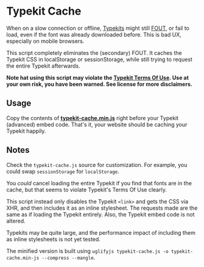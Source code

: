 # Typekit Cache

When on a slow connection or offline, [Typekits](https://typekit.com/)
might still [FOUT](http://help.typekit.com/customer/portal/articles/6852-Controlling-the-Flash-of-Unstyled-Text-or-FOUT-using-Font-Events),
or fail to load, even if the font was already downloaded before.
This is bad UX, especially on mobile browsers.

This script completely eliminates the (secondary) FOUT.
It caches the Typekit CSS in localStorage or sessionStorage,
while still trying to request the entire Typekit afterwards.

__Note hat using this script may violate the [Typekit Terms Of Use](http://www.adobe.com/products/eulas/tou_typekit/).
Use at your own risk, you have been warned.
See license for more disclaimers.__

## Usage

Copy the contents of __[typekit-cache.min.js](https://raw.githubusercontent.com/morris/typekit-cache/master/typekit-cache.min.js)__ right before your Typekit (advanced) embed code.
That's it, your website should be caching your Typekit happily.

## Notes

Check the `typekit-cache.js` source for customization.
For example, you could swap `sessionStorage` for `localStorage`.

You *could* cancel loading the entire Typekit if you find that fonts are in the cache,
but that seems to violate Typekit's Terms Of Use clearly.

This script instead only disables the Typekit `<link>` and gets the CSS via XHR,
and then includes it as an inline stylesheet.
The requests made are the same as if loading the Typekit entirely.
Also, the Typekit embed code is not altered.

Typekits may be quite large, and the performance impact of including
them as inline stylesheets is not yet tested.

The minified version is built using `uglifyjs typekit-cache.js -o typekit-cache.min-js --compress --mangle`.
